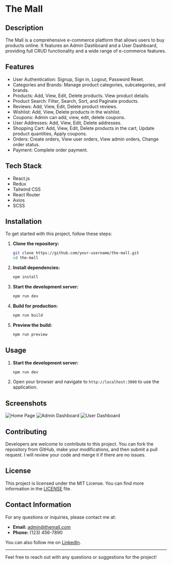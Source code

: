 # The Mall

## Description
The Mall is a comprehensive e-commerce platform that allows users to buy products online. It features an Admin Dashboard and a User Dashboard, providing full CRUD functionality and a wide range of e-commerce features.

## Features
- User Authentication: Signup, Sign in, Logout, Password Reset.
- Categories and Brands: Manage product categories, subcategories, and brands.
- Products: Add, View, Edit, Delete products. View product details.
- Product Search: Filter, Search, Sort, and Paginate products.
- Reviews: Add, View, Edit, Delete product reviews.
- Wishlist: Add, View, Delete products in the wishlist.
- Coupons: Admin can add, view, edit, delete coupons.
- User Addresses: Add, View, Edit, Delete addresses.
- Shopping Cart: Add, View, Edit, Delete products in the cart, Update product quantities, Apply coupons.
- Orders: Create orders, View user orders, View admin orders, Change order status.
- Payment: Complete order payment.

## Tech Stack
- React.js
- Redux
- Tailwind CSS
- React Router
- Axios
- SCSS

## Installation
To get started with this project, follow these steps:

1. **Clone the repository:**
    ```bash
    git clone https://github.com/your-username/the-mall.git
    cd the-mall
    ```

2. **Install dependencies:**
    ```bash
    npm install
    ```

3. **Start the development server:**
    ```bash
    npm run dev
    ```

4. **Build for production:**
    ```bash
    npm run build
    ```

5. **Preview the build:**
    ```bash
    npm run preview
    ```

## Usage
1. **Start the development server:**
    ```bash
    npm run dev
    ```

2. Open your browser and navigate to `http://localhost:3000` to use the application.

## Screenshots
![Home Page](./src/assets/homepage-screenshot.png)
![Admin Dashboard](./src/assets/admin-dashboard-screenshot.png)
![User Dashboard](./src/assets/user-dashboard-screenshot.png)

## Contributing
Developers are welcome to contribute to this project. You can fork the repository from GitHub, make your modifications, and then submit a pull request. I will review your code and merge it if there are no issues.

## License
This project is licensed under the MIT License. You can find more information in the [LICENSE](LICENSE) file.

## Contact Information
For any questions or inquiries, please contact me at:
- **Email:** admin@themall.com
- **Phone:** (123) 456-7890

You can also follow me on [LinkedIn](https://www.linkedin.com/).

---

Feel free to reach out with any questions or suggestions for the project!

